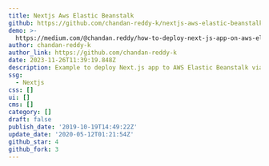 ```yaml
---
title: Nextjs Aws Elastic Beanstalk
github: https://github.com/chandan-reddy-k/nextjs-aws-elastic-beanstalk
demo: >-
  https://medium.com/@chandan.reddy/how-to-deploy-next-js-app-on-aws-elastic-beanstalk-via-travis-333f66fe3102?source=friends_link&sk=7bcc7e3a06f2801d37f2f23f5adec6f2
author: chandan-reddy-k
author_link: https://github.com/chandan-reddy-k
date: 2023-11-26T11:39:19.848Z
description: Example to deploy Next.js app to AWS Elastic Beanstalk via Travis
ssg:
  - Nextjs
css: []
ui: []
cms: []
category: []
draft: false
publish_date: '2019-10-19T14:49:22Z'
update_date: '2020-05-12T01:21:54Z'
github_star: 4
github_fork: 3
---
```

